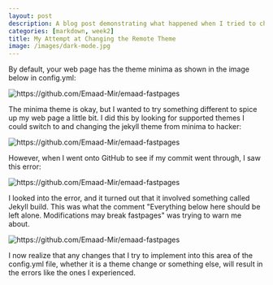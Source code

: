 ```yaml
---
layout: post
description: A blog post demonstrating what happened when I tried to change the theme of my web page from minima to another supported theme.
categories: [markdown, week2]
title: My Attempt at Changing the Remote Theme
image: /images/dark-mode.jpg
---
```


By default, your web page has the theme minima as shown in the image below in config.yml:

![]({{site.baseurl}}/images/config-file.png "https://github.com/Emaad-Mir/emaad-fastpages")

The minima theme is okay, but I wanted to try something different to spice up my web page a little bit. I did this by looking for supported themes I could switch to and changing the jekyll theme from minima to hacker:

![]({{site.baseurl}}/images/theme-change.png "https://github.com/Emaad-Mir/emaad-fastpages")

However, when I went onto GitHub to see if my commit went through, I saw this error:

![]({{site.baseurl}}/images/fail.png "https://github.com/Emaad-Mir/emaad-fastpages")

I looked into the error, and it turned out that it involved something called Jekyll build. This was what the comment "Everything below here should be left alone. Modifications may break fastpages" was trying to warn me about. 

![]({{site.baseurl}}/images/comment.jpg "https://github.com/Emaad-Mir/emaad-fastpages")


I now realize that any changes that I try to implement into this area of the config.yml file, whether it is a theme change or something else, will result in the errors like the ones I experienced. 







